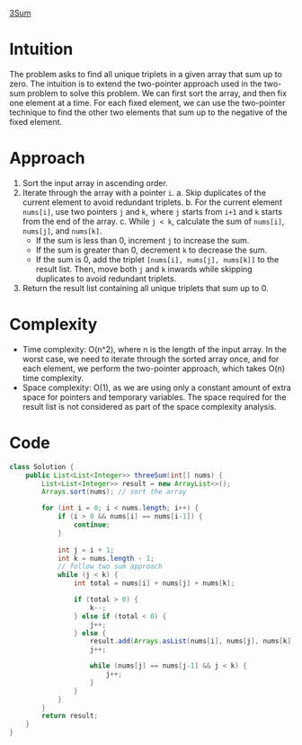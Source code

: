 [3Sum](https://leetcode.com/problems/3sum/description/)

# Intuition
<!-- Describe your first thoughts on how to solve this problem and a note to remember the solution -->
The problem asks to find all unique triplets in a given array that sum up to zero. The intuition is to extend the two-pointer approach used in the two-sum problem to solve this problem. We can first sort the array, and then fix one element at a time. For each fixed element, we can use the two-pointer technique to find the other two elements that sum up to the negative of the fixed element.

# Approach
1. Sort the input array in ascending order.
2. Iterate through the array with a pointer `i`.
   a. Skip duplicates of the current element to avoid redundant triplets.
   b. For the current element `nums[i]`, use two pointers `j` and `k`, where `j` starts from `i+1` and `k` starts from the end of the array.
   c. While `j < k`, calculate the sum of `nums[i]`, `nums[j]`, and `nums[k]`.
      - If the sum is less than 0, increment `j` to increase the sum.
      - If the sum is greater than 0, decrement `k` to decrease the sum.
      - If the sum is 0, add the triplet `[nums[i], nums[j], nums[k]]` to the result list. Then, move both `j` and `k` inwards while skipping duplicates to avoid redundant triplets.
3. Return the result list containing all unique triplets that sum up to 0.

# Complexity
- Time complexity: O(n^2), where n is the length of the input array. In the worst case, we need to iterate through the sorted array once, and for each element, we perform the two-pointer approach, which takes O(n) time complexity.
- Space complexity: O(1), as we are using only a constant amount of extra space for pointers and temporary variables. The space required for the result list is not considered as part of the space complexity analysis.

# Code
```java
class Solution {
    public List<List<Integer>> threeSum(int[] nums) {
        List<List<Integer>> result = new ArrayList<>();
        Arrays.sort(nums); // sort the array

        for (int i = 0; i < nums.length; i++) {
            if (i > 0 && nums[i] == nums[i-1]) {
                continue;
            }
            
            int j = i + 1;
            int k = nums.length - 1;
            // follow two sum approach
            while (j < k) {
                int total = nums[i] + nums[j] + nums[k];

                if (total > 0) {
                    k--;
                } else if (total < 0) {
                    j++;
                } else {
                    result.add(Arrays.asList(nums[i], nums[j], nums[k]));
                    j++;

                    while (nums[j] == nums[j-1] && j < k) {
                        j++;
                    }
                }
            }
        }
        return result;        
    }
}
```